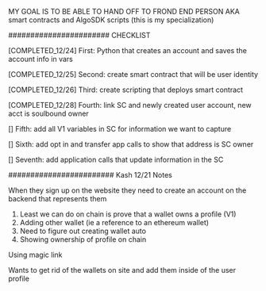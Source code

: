MY GOAL IS TO BE ABLE TO HAND OFF TO FROND END PERSON AKA smart contracts and AlgoSDK scripts (this is my specialization)

####################### CHECKLIST

[COMPLETED_12/24] First: Python that creates an account and saves the account info in vars

[COMPLETED_12/25] Second: create smart contract that will be user identity

[COMPLETED_12/26] Third: create scripting that deploys smart contract

[COMPLETED_12/28] Fourth: link SC and newly created user account, new acct is soulbound owner

[] Fifth: add all V1 variables in SC for information we want to capture

[] Sixth: add opt in and transfer app calls to show that address is SC owner

[] Seventh: add application calls that update information in the SC

######################## Kash 12/21 Notes

When they sign up on the website they need to create an account on the backend that represents them

1. Least we can do on chain is prove that a wallet owns a profile (V1)
2. Adding other wallet (ie a reference to an ethereum wallet)
3. Need to figure out creating wallet auto
4. Showing ownership of profile on chain

Using magic link

Wants to get rid of the wallets on site and add them inside of the user profile